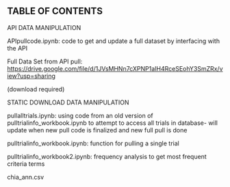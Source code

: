 ## TABLE OF CONTENTS

API DATA MANIPULATION

APIpullcode.ipynb: code to get and update a full dataset by interfacing with the API

Full Data Set from API pull: https://drive.google.com/file/d/1JVsMHNn7cXPNP1aIH4RceSEohY3SmZRx/view?usp=sharing

(download required)

STATIC DOWNLOAD DATA MANIPULATION

pullalltrials.ipynb: using code from an old version of pulltrialinfo_workbook.ipynb to attempt to access all trials in database- 
will update when new pull code is finalized and new full pull is done

pulltrialinfo_workbook.ipynb: function for pulling a single trial

pulltrialinfo_workbook2.ipynb: frequency analysis to get most frequent criteria terms



chia_ann.csv
